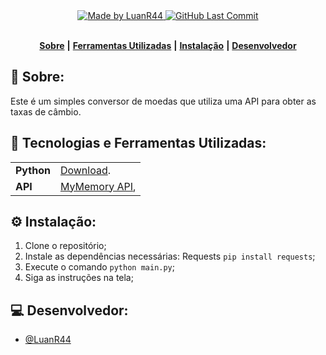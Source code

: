 <div align="center">
   <a href="https://github.com/LuanR44">
      <img alt="Made by LuanR44" src="https://img.shields.io/badge/made%20by-LuanR44-yellow">
   </a>
   <a href="https://github.com/LuanR44/Translate-API/commits/main">
      <img alt="GitHub Last Commit" src="https://img.shields.io/github/last-commit/LuanR44/Translate-API">
   </a>
</div>
</br>
<div align="center">

[**Sobre**](#-sobre) **|**
[**Ferramentas Utilizadas**](#-tecnologias-e-ferramentas-utilizadas) **|**
[**Instalação**](#%EF%B8%8F-instala%C3%A7%C3%A3o) **|**
[**Desenvolvedor**](#-desenvolvedor)

</div>

## 📝 Sobre:
Este é um simples conversor de moedas que utiliza uma API para obter as taxas de câmbio.

## 💾 Tecnologias e Ferramentas Utilizadas:
<table>
  <tbody>
    <tr>
      <td style="font-weight: bold">Python</td>
      <td>
        <a href="https://www.python.org/" target="_blank">Download</a>.
      </td>
    </tr>
    <tr>
      <td style="font-weight: bold">API</td>
      <td>
        <a href="https://mymemory.translated.net/doc/spec.php" target="_blank">MyMemory API</a>,
      </td>
    </tr>
  </tbody>
</table>

## ⚙️ Instalação:

1. Clone o repositório;
2. Instale as dependências necessárias: Requests `pip install requests`;
5. Execute o comando `python main.py`;
6. Siga as instruções na tela;

## 💻 Desenvolvedor:

- [@LuanR44](https://github.com/LuanR44)
